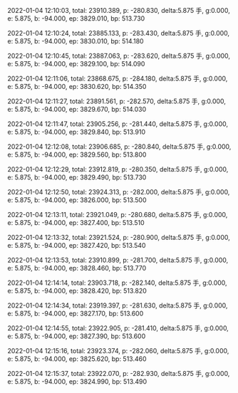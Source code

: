 2022-01-04 12:10:03, total: 23910.389, p: -280.830, delta:5.875 手, g:0.000, e: 5.875, b: -94.000, ep: 3829.010, bp: 513.730

2022-01-04 12:10:24, total: 23885.133, p: -283.430, delta:5.875 手, g:0.000, e: 5.875, b: -94.000, ep: 3830.010, bp: 514.180

2022-01-04 12:10:45, total: 23887.063, p: -283.620, delta:5.875 手, g:0.000, e: 5.875, b: -94.000, ep: 3829.100, bp: 514.090

2022-01-04 12:11:06, total: 23868.675, p: -284.180, delta:5.875 手, g:0.000, e: 5.875, b: -94.000, ep: 3830.620, bp: 514.350

2022-01-04 12:11:27, total: 23891.561, p: -282.570, delta:5.875 手, g:0.000, e: 5.875, b: -94.000, ep: 3829.670, bp: 514.030

2022-01-04 12:11:47, total: 23905.256, p: -281.440, delta:5.875 手, g:0.000, e: 5.875, b: -94.000, ep: 3829.840, bp: 513.910

2022-01-04 12:12:08, total: 23906.685, p: -280.840, delta:5.875 手, g:0.000, e: 5.875, b: -94.000, ep: 3829.560, bp: 513.800

2022-01-04 12:12:29, total: 23912.819, p: -280.350, delta:5.875 手, g:0.000, e: 5.875, b: -94.000, ep: 3829.490, bp: 513.730

2022-01-04 12:12:50, total: 23924.313, p: -282.000, delta:5.875 手, g:0.000, e: 5.875, b: -94.000, ep: 3826.000, bp: 513.500

2022-01-04 12:13:11, total: 23921.049, p: -280.680, delta:5.875 手, g:0.000, e: 5.875, b: -94.000, ep: 3827.400, bp: 513.510

2022-01-04 12:13:32, total: 23921.524, p: -280.900, delta:5.875 手, g:0.000, e: 5.875, b: -94.000, ep: 3827.420, bp: 513.540

2022-01-04 12:13:53, total: 23910.899, p: -281.700, delta:5.875 手, g:0.000, e: 5.875, b: -94.000, ep: 3828.460, bp: 513.770

2022-01-04 12:14:14, total: 23903.718, p: -282.140, delta:5.875 手, g:0.000, e: 5.875, b: -94.000, ep: 3828.420, bp: 513.820

2022-01-04 12:14:34, total: 23919.397, p: -281.630, delta:5.875 手, g:0.000, e: 5.875, b: -94.000, ep: 3827.170, bp: 513.600

2022-01-04 12:14:55, total: 23922.905, p: -281.410, delta:5.875 手, g:0.000, e: 5.875, b: -94.000, ep: 3827.390, bp: 513.600

2022-01-04 12:15:16, total: 23923.374, p: -282.060, delta:5.875 手, g:0.000, e: 5.875, b: -94.000, ep: 3825.620, bp: 513.460

2022-01-04 12:15:37, total: 23922.070, p: -282.930, delta:5.875 手, g:0.000, e: 5.875, b: -94.000, ep: 3824.990, bp: 513.490